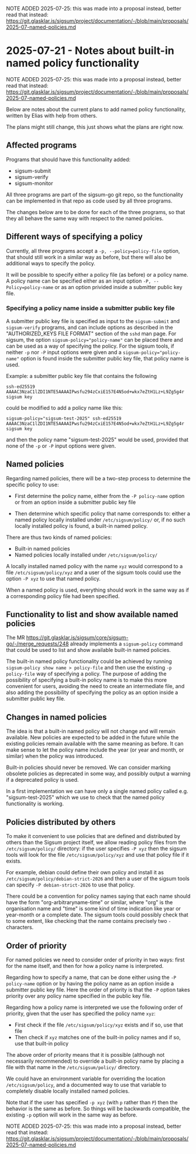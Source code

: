 NOTE ADDED 2025-07-25: this was made into a proposal instead, better read that instead: https://git.glasklar.is/sigsum/project/documentation/-/blob/main/proposals/2025-07-named-policies.md

# 2025-07-21 - Notes about built-in named policy functionality

NOTE ADDED 2025-07-25: this was made into a proposal instead, better read that instead: https://git.glasklar.is/sigsum/project/documentation/-/blob/main/proposals/2025-07-named-policies.md

Below are notes about the current plans to add named policy
functionality, written by Elias with help from others.

The plans might still change, this just shows what the plans are right
now.

## Affected programs

Programs that should have this functionality added:
  - sigsum-submit
  - sigsum-verify
  - sigsum-monitor

All three programs are part of the sigsum-go git repo, so the
functionality can be implemented in that repo as code used by all
three programs.

The changes below are to be done for each of the three programs, so
that they all behave the same way with respect to the named
policies.

## Different ways of specifying a policy

Currently, all three programs accept a `-p, --policy=policy-file`
option, that should still work in a similar way as before, but there
will also be additional ways to specify the policy.

It will be possible to specify either a policy file (as before) or a
policy name. A policy name can be specified either as an input option
`-P, --Policy=policy-name` or as an option privided inside a submitter
public key file.

### Specifying a policy name inside a submitter public key file

A submitter public key file is specified as input to the
`sigsum-submit` and `sigsum-verify` programs, and can include options
as described in the "AUTHORIZED_KEYS FILE FORMAT" section of the
`sshd` man page. For sigsum, the option `sigsum-policy="policy-name"`
can be placed there and can be used as a way of specifying the
policy. For the sigsum tools, if neither `-p` nor `-P` input options
were given and a `sigsum-policy="policy-name"` option is found inside
the submitter public key file, that policy name is used.

Example: a submitter public key file that contains the following
```
ssh-ed25519 AAAAC3NzaC1lZDI1NTE5AAAAIPwsfu294zCxiE157E4N5od+wkx7eZtH1Lz+L9Zg5g4r sigsum key
```
could be modified to add a policy name like this:
```
sigsum-policy="sigsum-test-2025" ssh-ed25519 AAAAC3NzaC1lZDI1NTE5AAAAIPwsfu294zCxiE157E4N5od+wkx7eZtH1Lz+L9Zg5g4r sigsum key
```
and then the policy name "sigsum-test-2025" would be used, provided
that none of the `-p` or `-P` input options were given.

## Named policies

Regarding named policies, there will be a two-step process to
determine the specific policy to use:

- First determine the policy name, either from the `-P policy-name`
  option or from an option inside a submitter public key file

- Then determine which specific policy that name corresponds to:
  either a named policy locally installed under `/etc/sigsum/policy/`
  or, if no such locally installed policy is found, a built-in named
  policy.

There are thus two kinds of named policies:
- Built-in named policies
- Named policies locally installed under `/etc/sigsum/policy/`

A locally installed named policy with the name `xyz` would correspond
to a file `/etc/sigsum/policy/xyz` and a user of the sigsum tools
could use the option `-P xyz` to use that named policy.

When a named policy is used, everything should work in the same way as
if a corresponding policy file had been specified.

## Functionality to list and show available named policies

The MR
https://git.glasklar.is/sigsum/core/sigsum-go/-/merge_requests/248
already implements a `sigsum-policy` command that could be used to
list and show available built-in named policies.

The built-in named policy functionality could be achieved by running
`sigsum-policy show name > policy-file` and then use the existing `-p
policy-file` way of specifying a policy. The purpose of adding the
possibility of specifying a built-in policy name is to make this more
convenient for users, avoiding the need to create an intermediate
file, and also adding the possibility of specifying the policy as an
option inside a submitter public key file.

## Changes in named policies

The idea is that a built-in named policy will not change and will
remain available. New policies are expected to be added in the future
while the existing policies remain available with the same meaning as
before. It can make sense to let the policy name include the year (or
year and month, or similar) when the policy was introduced.

Built-in policies should never be removed. We can consider marking
obsolete policies as deprecated in some way, and possibly output a
warning if a deprecated policy is used.

In a first implementation we can have only a single named policy
called e.g. "sigsum-test-2025" which we use to check that the named
policy functionality is working.

## Policies distributed by others

To make it convenient to use policies that are defined and distributed
by others than the Sigsum project itself, we allow reading policy
files from the `/etc/sigsum/policy/` directory: if the user specifies
`-P xyz` then the sigsum tools will look for the file
`/etc/sigsum/policy/xyz` and use that policy file if it exists.

For example, debian could define their own policy and install it as
`/etc/sigsum/policy/debian-strict-2026` and then a user of the sigsum
tools can specify `-P debian-strict-2026` to use that policy.

There could be a convention for policy names saying that each name
should have the form "org-arbitraryname-time" or similar, where "org"
is the organisation name and "time" is some kind of time indication
like year or year-month or a complete date. The sigsum tools could
possibly check that to some extent, like checking that the name
contains precisely two `-` characters.

## Order of priority

For named policies we need to consider order of priority in two ways:
first for the name itself, and then for how a policy name is
interpreted.

Regarding how to specify a name, that can be done either using the `-P
policy-name` option or by having the policy name as an option inside a
submitter public key file. Here the order of priority is that the `-P`
option takes priority over any policy name specified in the public key
file.

Regarding how a policy name is interpreted we use the following order
of priority, given that the user has specified the policy name `xyz`:

- First check if the file `/etc/sigsum/policy/xyz` exists and if so, use that file
- Then check if `xyz` matches one of the built-in policy names and if so, use that built-in policy

The above order of priority means that it is possible (although not
necessarily recommended) to override a built-in policy name by placing
a file with that name in the `/etc/sigsum/policy/` directory.

We could have an environment variable for overriding the location
`/etc/sigsum/policy`, and a documented way to use that variable to
completely disable locally installed named policies.

Note that if the user has specified `-p xyz` (with `p` rather than
`P`) then the behavior is the same as before. So things will be
backwards compatible, the existing `-p` option will work in the same
way as before.

NOTE ADDED 2025-07-25: this was made into a proposal instead, better read that instead: https://git.glasklar.is/sigsum/project/documentation/-/blob/main/proposals/2025-07-named-policies.md
